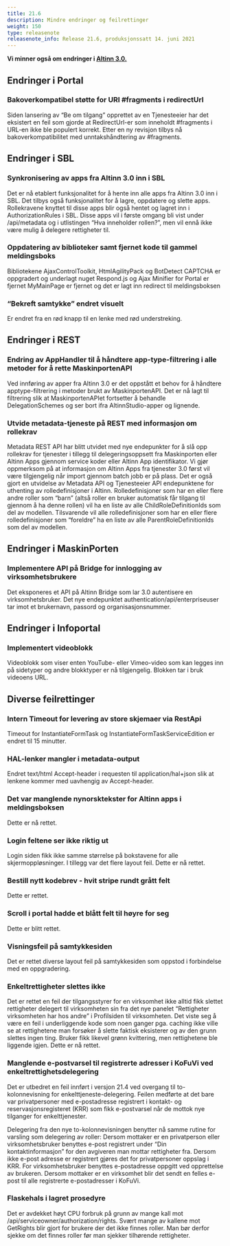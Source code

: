 ```yaml
---
title: 21.6
description: Mindre endringer og feilrettinger
weight: 150
type: releasenote
releasenote_info: Release 21.6, produksjonssatt 14. juni 2021
---
```


**Vi minner også om endringer i [Altinn 3.0.](https://github.com/Altinn/altinn-studio/releases)**

## Endringer i Portal

### Bakoverkompatibel støtte for URI #fragments i redirectUrl
Siden lansering av “Be om tilgang” opprettet av en Tjenesteeier har det eksistert en feil som gjorde at RedirectUrl-er som inneholdt #fragments i URL-en ikke ble populert korrekt. Etter en ny revisjon tilbys nå bakoverkompatibilitet med unntakshåndtering av #fragments.  

## Endringer i SBL

### Synkronisering av apps fra Altinn 3.0 inn i SBL
Det er nå etablert funksjonalitet for å hente inn alle apps fra Altinn 3.0 inn i SBL. Det tilbys også funksjonalitet for å lagre, oppdatere og slette apps. 
Rollekravene knyttet til disse apps blir også hentet og lagret inn i AuthorizationRules i SBL. Disse apps vil i første omgang bli vist under /api/metadata og i utlistingen “Hva inneholder rollen?”, men vil ennå ikke være mulig å delegere rettigheter til.

### Oppdatering av biblioteker samt fjernet kode til gammel meldingsboks
Bibliotekene AjaxControlToolkit, HtmlAgilityPack og BotDetect CAPTCHA er oppgradert og underlagt nuget
Respond.js og Ajax Minifier for Portal er fjernet
MyMainPage er fjernet og det er lagt inn redirect til meldingsboksen

###  “Bekreft samtykke” endret visuelt
Er endret fra en rød knapp til en lenke med rød understreking.

## Endringer i REST

### Endring av AppHandler til å håndtere app-type-filtrering i alle metoder for å rette MaskinportenAPI
Ved innføring av apper fra Altinn 3.0 er det oppstått et behov for å håndtere apptype-filtrering i metoder brukt av MaskinportenAPI. Det er nå lagt til filtrering slik at MaskinportenAPIet fortsetter å behandle DelegationSchemes og ser bort ifra AltinnStudio-apper og lignende.

### Utvide metadata-tjeneste på REST med informasjon om rollekrav
Metadata REST API har blitt utvidet med nye endepunkter for å slå opp rollekrav for tjenester i tillegg til delegeringsoppsett fra Maskinporten eller Altinn Apps gjennom service koder eller Altinn App identifikator. Vi gjør oppmerksom på at informasjon om Altinn Apps fra tjenester 3.0 først vil være tilgjengelig når import gjennom batch jobb er på plass.
Det er også gjort en utvidelse av Metadata API og Tjenesteeier API endepunktene for uthenting av rolledefinisjoner i Altinn. Rolledefinisjoner som har en eller flere andre roller som “barn” (altså roller en bruker automatisk får tilgang til gjennom å ha denne rollen) vil ha en liste av alle ChildRoleDefinitionIds som del av modellen. Tilsvarende vil alle rolledefinisjoner som har en eller flere rolledefinisjoner som “foreldre” ha en liste av alle ParentRoleDefinitionIds som del av modellen.

## Endringer i MaskinPorten

### Implementere API på Bridge for innlogging av virksomhetsbrukere
Det eksponeres et API på Altinn Bridge som lar 3.0 autentisere en virksomhetsbruker. Det nye endepunktet authentication/api/enterpriseuser tar imot et brukernavn, passord og organisasjonsnummer.

## Endringer i Infoportal

### Implementert videoblokk
Videoblokk som viser enten YouTube- eller Vimeo-video som kan legges inn på sidetyper og andre blokktyper er nå tilgjengelig. Blokken tar i bruk videoens URL.

## Diverse feilrettinger

### Intern Timeout for levering av store skjemaer via RestApi
Timeout for InstantiateFormTask og InstantiateFormTaskServiceEdition er endret til 15 minutter.

### HAL-lenker mangler i metadata-output
Endret text/html Accept-header i requesten til application/hal+json slik at lenkene kommer med uavhengig av Accept-header.

### Det var manglende nynorsktekster for Altinn apps i meldingsboksen
Dette er nå rettet.

### Login feltene ser ikke riktig ut
Login siden fikk ikke samme størrelse på bokstavene for alle skjermoppløsninger. I tillegg var det flere layout feil. Dette er nå rettet.

### Bestill nytt kodebrev - hvit stripe rundt grått felt
Dette er rettet.

### Scroll i portal hadde et blått felt til høyre for seg
Dette er blitt rettet.

### Visningsfeil på samtykkesiden
Det er rettet diverse layout feil på samtykkesiden som oppstod i forbindelse med en oppgradering.

### Enkeltrettigheter slettes ikke
Det er rettet en feil der tilgangsstyrer for en virksomhet ikke alltid fikk slettet rettigheter delegert til virksomheten sin fra det nye panelet “Rettigheter virksomheten har hos andre” i Profilsiden til virksomheten. 
Det viste seg å være en feil i underliggende kode som noen ganger pga. caching ikke ville se at rettighetene man forsøker å slette faktisk eksisterer og av den grunn slettes ingen ting. Bruker fikk likevel grønn kvittering, men rettighetene ble liggende igjen. Dette er nå rettet.

### Manglende e-postvarsel til registrerte adresser i KoFuVi ved enkeltrettighetsdelegering
Det er utbedret en feil innført i versjon 21.4 ved overgang til to-kolonnevisning for enkelttjeneste-delegering. Feilen medførte at det bare var privatpersoner med e-postadresse registrert i kontakt- og reservasjonsregisteret (KRR) som fikk e-postvarsel når de mottok nye tilganger for enkelttjenester. 

Delegering fra den nye to-kolonnevisningen benytter nå samme rutine for varsling som delegering av roller:
Dersom mottaker er en privatperson eller virksomhetsbruker benyttes e-post registrert under “Din kontaktinformasjon” for den avgiveren man mottar rettigheter fra. Dersom ikke e-post adresse er registrert gjøres det for privatpersoner oppslag i KRR. For virksomhetsbruker benyttes e-postadresse oppgitt ved opprettelse av brukeren.
Dersom mottaker er en virksomhet blir det sendt en felles e-post til alle registrerte e-postadresser i KoFuVi.

### Flaskehals i lagret prosedyre
Det er avdekket høyt CPU forbruk på grunn av mange kall mot /api/serviceowner/authorization/rights. Svært mange av kallene mot GetRights blir gjort for brukere der det ikke finnes roller. Man bør derfor sjekke om det finnes roller før man sjekker tilhørende rettigheter.
